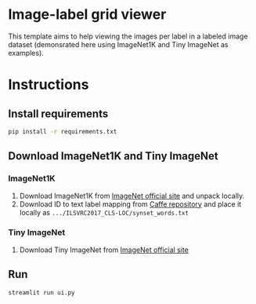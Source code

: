 # Image-label grid viewer

This template aims to help viewing the images per label in a labeled image dataset (demonsrated here using ImageNet1K and Tiny ImageNet as examples).

# Instructions

## Install requirements

```bash
pip install -r requirements.txt
```
## Download ImageNet1K and Tiny ImageNet

### ImageNet1K

1. Download ImageNet1K from 
[ImageNet official site](https://www.image-net.org/challenges/LSVRC/2012/2012-downloads.php#images) and unpack locally.
2. Download ID to text label mapping from [Caffe repository](https://github.com/HoldenCaulfieldRye/caffe/blob/master/data/ilsvrc12/synset_words.txt) and place it locally as `.../ILSVRC2017_CLS-LOC/synset_words.txt`

### Tiny ImageNet

1. Download Tiny ImageNet from [ImageNet official site](https://www.image-net.org/download-images.php)

## Run

```bash
streamlit run ui.py
```
